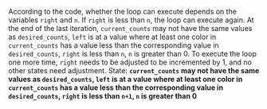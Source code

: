 According to the code, whether the loop can execute depends on the variables `right` and `n`. If `right` is less than `n`, the loop can execute again. At the end of the last iteration, `current_counts` may not have the same values as `desired_counts`, `left` is at a value where at least one color in `current_counts` has a value less than the corresponding value in `desired_counts`, `right` is less than `n`, `n` is greater than 0. To execute the loop one more time, `right` needs to be adjusted to be incremented by 1, and no other states need adjustment.
State: **`current_counts` may not have the same values as `desired_counts`, `left` is at a value where at least one color in `current_counts` has a value less than the corresponding value in `desired_counts`, `right` is less than `n+1`, `n` is greater than 0**